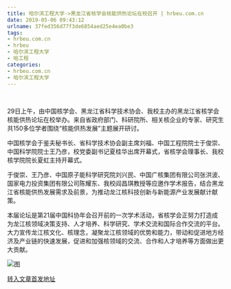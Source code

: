 ```yaml
---
title: 哈尔滨工程大学->黑龙江省核学会核能供热论坛在校召开 | hrbeu.com.cn
date: 2019-05-06 09:43:12
urlname: 37fed356d77f3de6854aed25e4ea0be3
tags: 
- hrbeu.com.cn
- hrbeu
- 哈尔滨工程大学
- 哈工程
categories:
- hrbeu.com.cn
- 哈尔滨工程大学
---
```


 

29日上午，由中国核学会、黑龙江省科学技术协会、我校主办的黑龙江省核学会核能供热论坛在校举办。来自省政府部门、科研院所、相关核企业的专家、研究生共150多位学者围绕“核能供热发展”主题展开研讨。

中国核学会于鉴夫秘书长、省科学技术协会副主席刘福、中国工程院院士于俊崇、中国科学院院士王乃彦，校党委副书记夏桂华出席开幕式，省核学会理事长、我校核学院院长夏虹主持开幕式。

于俊崇、王乃彦、中国原子能科学研究院刘兴民、中国广核集团有限公司张洪波、国家电力投资集团有限公司陈耀东、我校阎昌琪教授等应邀作学术报告，结合黑龙江省核能供热发展需求及前景，为推动龙江核科技创新与新能源产业发展献计献策。

本届论坛是第21届中国科协年会召开前的一次学术活动，省核学会正努力打造成为龙江核领域决策支持、人才培养、科学研究、学术交流和国际合作交流的平台。大力宣传龙江核文化、核理念，凝聚龙江核领域的优势和能力，带动和促进地方经济及产业链的快速发展，促进和加强核领域的交流、合作和人才培养等方面做出更大贡献。

![图](http://gongxue.cn/news/UploadFiles_4906/201905/2019050509014013.jpg)

[转入文章首发地址](http://gongxue.cn/news/2019/201905/news_195287.html)